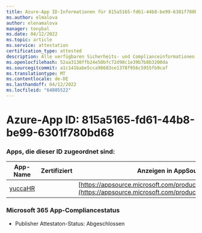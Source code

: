 ```yaml
---
title: Azure-App ID-Informationen für 815a5165-fd61-44b8-be99-6301f780bd68
ms.author: elmalova
author: elenamalova
manager: tonybal
ms.date: 04/12/2022
ms.topic: article
ms.service: attestation
certification_type: attested
description: Alle verfügbaren Sicherheits- und Complianceinformationen für 815a5165-fd61-44b8-be99-6301f780bd68.
ms.openlocfilehash: 52aa3130ffb24e50bfc72d98c1e39b7b8b3200da
ms.sourcegitcommit: a1c141babe5cca98683ce1378f956c5955fb9caf
ms.translationtype: MT
ms.contentlocale: de-DE
ms.lasthandoff: 04/12/2022
ms.locfileid: "64805522"
---
```

# <a name="azure-app-id-815a5165-fd61-44b8-be99-6301f780bd68"></a>Azure-App ID: 815a5165-fd61-44b8-be99-6301f780bd68


### <a name="apps-associated-with-this-id"></a>Apps, die dieser ID zugeordnet sind:
| **App-Name** | **Zertifiziert** | **Anzeigen in AppSource** |
|--------------|---------------|-----------------------|
| [yuccaHR](../forward/WA200003242.md) |  | [https://appsource.microsoft.com/product/office/WA200003242](https://appsource.microsoft.com/product/office/WA200003242) |

### <a name="microsoft-365-app-compliance-status"></a>Microsoft 365 App-Compliancestatus
- Publisher Attestaton-Status: Abgeschlossen
